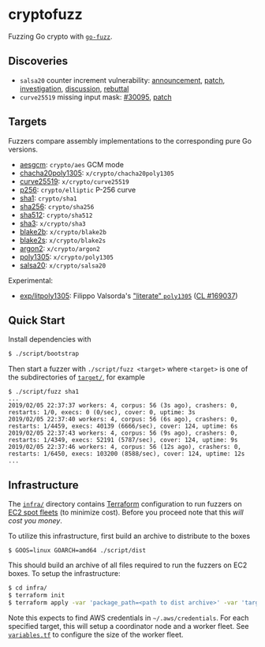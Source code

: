 # cryptofuzz

Fuzzing Go crypto with [`go-fuzz`](https://github.com/dvyukov/go-fuzz).

## Discoveries

* `salsa20` counter increment vulnerability: [announcement](https://groups.google.com/forum/#!topic/golang-dev/1X7VG7FDw2A), [patch](https://github.com/golang/crypto/commit/b7391e95e576cacdcdd422573063bc057239113d), [investigation](https://github.com/mmcloughlin/bugsalsa), [discussion](https://twitter.com/FiloSottile/status/1108569374343000064), [rebuttal](https://twitter.com/hashbreaker/status/1108637226089496577)
* `curve25519` missing input mask: [#30095](https://golang.org/issue/30095), [patch](https://github.com/golang/crypto/commit/193df9c0f06f8bb35fba505183eaf0acc0136505)

## Targets

Fuzzers compare assembly implementations to the corresponding pure Go versions.

* [aesgcm](target/aesgcm): `crypto/aes` GCM mode
* [chacha20poly1305](target/chacha20poly1305): `x/crypto/chacha20poly1305`
* [curve25519](target/curve25519): `x/crypto/curve25519`
* [p256](target/p256): `crypto/elliptic` P-256 curve
* [sha1](target/sha1): `crypto/sha1`
* [sha256](target/sha256): `crypto/sha256`
* [sha512](target/sha512): `crypto/sha512`
* [sha3](target/sha3): `x/crypto/sha3`
* [blake2b](target/blake2b): `x/crypto/blake2b`
* [blake2s](target/blake2s): `x/crypto/blake2s`
* [argon2](target/argon2): `x/crypto/argon2`
* [poly1305](target/poly1305): `x/crypto/poly1305`
* [salsa20](target/salsa20): `x/crypto/salsa20`

Experimental:

* [exp/litpoly1305](target/exp/litpoly1305): Filippo Valsorda's ["literate" `poly1305`](https://blog.filippo.io/a-literate-go-implementation-of-poly1305/) ([CL #169037](https://golang.org/cl/169037))

## Quick Start

Install dependencies with

```sh
$ ./script/bootstrap
```

Then start a fuzzer with `./script/fuzz <target>` where `<target>` is one of the subdirectories of [`target/`](target), for example

```
$ ./script/fuzz sha1
...
2019/02/05 22:37:37 workers: 4, corpus: 56 (3s ago), crashers: 0, restarts: 1/0, execs: 0 (0/sec), cover: 0, uptime: 3s
2019/02/05 22:37:40 workers: 4, corpus: 56 (6s ago), crashers: 0, restarts: 1/4459, execs: 40139 (6666/sec), cover: 124, uptime: 6s
2019/02/05 22:37:43 workers: 4, corpus: 56 (9s ago), crashers: 0, restarts: 1/4349, execs: 52191 (5787/sec), cover: 124, uptime: 9s
2019/02/05 22:37:46 workers: 4, corpus: 56 (12s ago), crashers: 0, restarts: 1/6450, execs: 103200 (8588/sec), cover: 124, uptime: 12s
...
```

## Infrastructure

The [`infra/`](infra) directory contains [Terraform](https://www.terraform.io/) configuration to run fuzzers on [EC2 spot fleets](https://docs.aws.amazon.com/AWSEC2/latest/UserGuide/spot-fleet.html) (to minimize cost). Before you proceed note that this _will cost you money_.

To utilize this infrastructure, first build an archive to distribute to the boxes

```
$ GOOS=linux GOARCH=amd64 ./script/dist
```

This should build an archive of all files required to run the fuzzers on EC2 boxes. To setup the infrastructure:

```sh
$ cd infra/
$ terraform init
$ terraform apply -var 'package_path=<path to dist archive>' -var 'targets=["p256", "sha3"]'
```

Note this expects to find AWS credentials in `~/.aws/credentials`. For each specified target, this will setup a coordinator node and a worker fleet. See [`variables.tf`](infra/variables.tf) to configure the size of the worker fleet.
